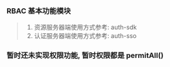 ### RBAC 基本功能模块
> 1. 资源服务器端使用方式参考: auth-sdk
> 2. 认证服务器端使用方式参考: auth-sso

### 暂时还未实现权限功能, 暂时权限都是 permitAll()